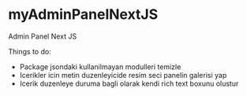 # myAdminPanelNextJS
Admin Panel Next JS


Things to do:
- Package jsondaki kullanilmayan modulleri temizle
- Icerikler icin metin duzenleyicide resim seci panelin galerisi yap
- Icerik duzenleye duruma bagli olarak kendi rich text boxunu olustur